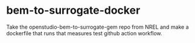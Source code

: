 # bem-to-surrogate-docker
Take the openstudio-bem-to-surrogate-gem repo from NREL and make a dockerfile that runs that measures test github action workflow. 
